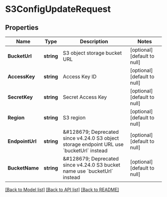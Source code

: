 # S3ConfigUpdateRequest

## Properties
Name | Type | Description | Notes
------------ | ------------- | ------------- | -------------
**BucketUrl** | **string** | S3 object storage bucket URL | [optional] [default to null]
**AccessKey** | **string** | Access Key ID | [optional] [default to null]
**SecretKey** | **string** | Secret Access Key | [optional] [default to null]
**Region** | **string** | S3 region | [optional] [default to null]
**EndpointUrl** | **string** | &amp;#128679; Deprecated since v4.24.0  S3 object storage endpoint URL  use &#x60;bucketUrl&#x60; instead | [optional] [default to null]
**BucketName** | **string** | &amp;#128679; Deprecated since v4.24.0  S3 bucket name  use &#x60;bucketUrl&#x60; instead | [optional] [default to null]

[[Back to Model list]](../README.md#documentation-for-models) [[Back to API list]](../README.md#documentation-for-api-endpoints) [[Back to README]](../README.md)

